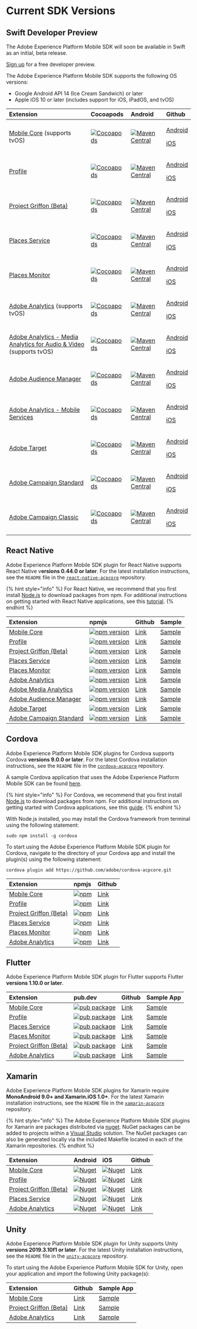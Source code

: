 # Current SDK Versions

## Swift Developer Preview

The Adobe Experience Platform Mobile SDK will soon be available in Swift as an initial, beta release.

[Sign up](https://forms.microsoft.com/Pages/ResponsePage.aspx?id=Wht7-jR7h0OUrtLBeN7O4UJN9zAhIEhJr3PBfyMf9wdUQTI2S0pMVEVYS1k3UUNJVDNDWlRUTFk4Qi4u) for a free developer preview.

The Adobe Experience Platform Mobile SDK supports the following OS versions:

* Google Android API 14 \(Ice Cream Sandwich\) or later
* Apple iOS 10 or later \(includes support for iOS, iPadOS, and tvOS\)

<table>
  <thead>
    <tr>
      <th style="text-align:left">Extension</th>
      <th style="text-align:left">Cocoapods</th>
      <th style="text-align:left">Android</th>
      <th style="text-align:left">Github</th>
    </tr>
  </thead>
  <tbody>
    <tr>
      <td style="text-align:left"><a href="https://aep-sdks.gitbook.io/docs/using-mobile-extensions/mobile-core">Mobile Core</a> (supports
        tvOS)</td>
      <td style="text-align:left"><a href="https://cocoapods.org/pods/ACPCore"><img src="https://img.shields.io/cocoapods/v/ACPCore.svg?color=orange&amp;label=ACPCore&amp;logo=apple&amp;logoColor=white&amp;style=flat-square" alt="Cocoapods"/></a>
      </td>
      <td style="text-align:left"><a href="https://mvnrepository.com/artifact/com.adobe.marketing.mobile/core"><img src="https://img.shields.io/maven-central/v/com.adobe.marketing.mobile/core.svg?logo=android&amp;logoColor=white&amp;label=core&amp;style=flat-square" alt="Maven Central"/></a>
      </td>
      <td style="text-align:left">
        <p><a href="https://github.com/Adobe-Marketing-Cloud/acp-sdks/tree/master/android">Android</a>
        </p>
        <p><a href="https://github.com/Adobe-Marketing-Cloud/acp-sdks/tree/master/iOS/ACPCore">iOS</a>
        </p>
      </td>
    </tr>
    <tr>
      <td style="text-align:left"><a href="https://aep-sdks.gitbook.io/docs/using-mobile-extensions/profile">Profile</a>
      </td>
      <td style="text-align:left"><a href="https://cocoapods.org/pods/ACPUserProfile"><img src="https://img.shields.io/cocoapods/v/ACPUserProfile.svg?color=orange&amp;label=ACPUserProfile&amp;logo=apple&amp;logoColor=white&amp;style=flat-square" alt="Cocoapods"/></a>
      </td>
      <td style="text-align:left"><a href="https://mvnrepository.com/artifact/com.adobe.marketing.mobile/userprofile"><img src="https://img.shields.io/maven-central/v/com.adobe.marketing.mobile/userprofile.svg?logo=android&amp;logoColor=white&amp;label=userprofile&amp;style=flat-square" alt="Maven Central"/></a>
      </td>
      <td style="text-align:left">
        <p><a href="https://github.com/Adobe-Marketing-Cloud/acp-sdks/tree/master/android">Android</a>
        </p>
        <p><a href="https://github.com/Adobe-Marketing-Cloud/acp-sdks/tree/master/iOS/ACPUserProfile">iOS</a>
        </p>
      </td>
    </tr>
    <tr>
      <td style="text-align:left"><a href="https://aep-sdks.gitbook.io/docs/beta/project-griffon">Project Griffon (Beta)</a>
      </td>
      <td style="text-align:left"><a href="https://cocoapods.org/pods/ACPGriffon"><img src="https://img.shields.io/cocoapods/v/ACPGriffon.svg?color=orange&amp;label=ACPGriffon&amp;logo=apple&amp;logoColor=white&amp;style=flat-square" alt="Cocoapods"/></a>
      </td>
      <td style="text-align:left"><a href="https://mvnrepository.com/artifact/com.adobe.marketing.mobile/griffon"><img src="https://img.shields.io/maven-central/v/com.adobe.marketing.mobile/griffon.svg?logo=android&amp;logoColor=white" alt="Maven Central"/></a>
      </td>
      <td style="text-align:left">
        <p><a href="https://github.com/Adobe-Marketing-Cloud/acp-sdks/tree/master/android">Android</a>
        </p>
        <p><a href="https://github.com/Adobe-Marketing-Cloud/acp-sdks/tree/master/iOS/ACPGriffon">iOS</a>
        </p>
      </td>
    </tr>
    <tr>
      <td style="text-align:left"><a href="https://docs.adobe.com/content/help/en/places/using/home.html">Places Service</a>
      </td>
      <td style="text-align:left"><a href="https://cocoapods.org/pods/ACPPlaces"><img src="https://img.shields.io/cocoapods/v/ACPPlaces.svg?color=orange&amp;label=ACPPlaces&amp;logo=apple&amp;logoColor=white&amp;style=flat-square" alt="Cocoapods"/></a>
      </td>
      <td style="text-align:left"><a href="https://mvnrepository.com/artifact/com.adobe.marketing.mobile/places"><img src="https://img.shields.io/maven-central/v/com.adobe.marketing.mobile/places.svg?logo=android&amp;logoColor=white&amp;label=places&amp;style=flat-square" alt="Maven Central"/></a>
      </td>
      <td style="text-align:left">
        <p><a href="https://github.com/Adobe-Marketing-Cloud/acp-sdks/tree/master/android">Android</a>
        </p>
        <p><a href="https://github.com/Adobe-Marketing-Cloud/acp-sdks/tree/master/iOS/ACPPlaces">iOS</a>
        </p>
      </td>
    </tr>
    <tr>
      <td style="text-align:left"><a href="https://docs.adobe.com/content/help/en/places/using/places-ext-aep-sdks/places-monitor-extension/places-monitor-extension.html">Places Monitor</a>
      </td>
      <td style="text-align:left"><a href="https://cocoapods.org/pods/ACPPlacesMonitor"><img src="https://img.shields.io/cocoapods/v/ACPPlacesMonitor.svg?color=orange&amp;label=ACPPlacesMonitor&amp;logo=apple&amp;logoColor=white&amp;style=flat-square" alt="Cocoapods"/></a>
      </td>
      <td style="text-align:left"><a href="https://mvnrepository.com/artifact/com.adobe.marketing.mobile/places-monitor"><img src="https://img.shields.io/maven-central/v/com.adobe.marketing.mobile/places-monitor.svg?logo=android&amp;logoColor=white&amp;label=placesmonitor&amp;style=flat-square" alt="Maven Central"/></a>
      </td>
      <td style="text-align:left">
        <p><a href="https://github.com/Adobe-Marketing-Cloud/acp-sdks/tree/master/android">Android</a>
        </p>
        <p><a href="https://github.com/adobe/places-monitor-ios">iOS</a>
        </p>
      </td>
    </tr>
    <tr>
      <td style="text-align:left"><a href="https://aep-sdks.gitbook.io/docs/using-mobile-extensions/adobe-analytics">Adobe Analytics</a> (supports
        tvOS)</td>
      <td style="text-align:left"><a href="https://cocoapods.org/pods/ACPAnalytics"><img src="https://img.shields.io/cocoapods/v/ACPAnalytics.svg?color=orange&amp;label=ACPAnalytics&amp;logo=apple&amp;logoColor=white&amp;style=flat-square" alt="Cocoapods"/></a>
      </td>
      <td style="text-align:left"><a href="https://mvnrepository.com/artifact/com.adobe.marketing.mobile/analytics"><img src="https://img.shields.io/maven-central/v/com.adobe.marketing.mobile/analytics.svg?logo=android&amp;logoColor=white&amp;label=analytics&amp;style=flat-square" alt="Maven Central"/></a>
      </td>
      <td style="text-align:left">
        <p><a href="https://github.com/Adobe-Marketing-Cloud/acp-sdks/tree/master/android">Android</a>
        </p>
        <p><a href="https://github.com/Adobe-Marketing-Cloud/acp-sdks/tree/master/iOS/ACPAnalytics">iOS</a>
        </p>
      </td>
    </tr>
    <tr>
      <td style="text-align:left"><a href="https://aep-sdks.gitbook.io/docs/using-mobile-extensions/adobe-media-analytics">Adobe Analytics - Media Analytics for Audio &amp; Video</a> (supports
        tvOS)</td>
      <td style="text-align:left"><a href="https://cocoapods.org/pods/ACPMedia"><img src="https://img.shields.io/cocoapods/v/ACPMedia.svg?color=orange&amp;label=ACPMedia&amp;logo=apple&amp;logoColor=white&amp;style=flat-square" alt="Cocoapods"/></a>
      </td>
      <td style="text-align:left"><a href="https://mvnrepository.com/artifact/com.adobe.marketing.mobile/media"><img src="https://img.shields.io/maven-central/v/com.adobe.marketing.mobile/media.svg?logo=android&amp;logoColor=white&amp;label=media&amp;style=flat-square" alt="Maven Central"/></a>
      </td>
      <td style="text-align:left">
        <p><a href="https://github.com/Adobe-Marketing-Cloud/acp-sdks/tree/master/android">Android</a>
        </p>
        <p><a href="https://github.com/Adobe-Marketing-Cloud/acp-sdks/tree/master/iOS/ACPMedia">iOS</a>
        </p>
      </td>
    </tr>
    <tr>
      <td style="text-align:left"><a href="https://aep-sdks.gitbook.io/docs/using-mobile-extensions/adobe-audience-manager">Adobe Audience Manager</a>
      </td>
      <td style="text-align:left"><a href="https://cocoapods.org/pods/ACPAudience"><img src="https://img.shields.io/cocoapods/v/ACPAudience.svg?color=orange&amp;label=ACPAudience&amp;logo=apple&amp;logoColor=white&amp;style=flat-square" alt="Cocoapods"/></a>
      </td>
      <td style="text-align:left"><a href="https://mvnrepository.com/artifact/com.adobe.marketing.mobile/audience"><img src="https://img.shields.io/maven-central/v/com.adobe.marketing.mobile/audience.svg?logo=android&amp;logoColor=white&amp;label=audience&amp;style=flat-square" alt="Maven Central"/></a>
      </td>
      <td style="text-align:left">
        <p><a href="https://github.com/Adobe-Marketing-Cloud/acp-sdks/tree/master/android">Android</a>
        </p>
        <p><a href="https://github.com/Adobe-Marketing-Cloud/acp-sdks/tree/master/iOS/ACPAudience">iOS</a>
        </p>
      </td>
    </tr>
    <tr>
      <td style="text-align:left"><a href="https://aep-sdks.gitbook.io/docs/using-mobile-extensions/adobe-analytics-mobile-services">Adobe Analytics - Mobile Services</a>
      </td>
      <td style="text-align:left"><a href="https://cocoapods.org/pods/ACPMobileServices"><img src="https://img.shields.io/cocoapods/v/ACPMobileServices.svg?color=Orange&amp;label=ACPMobileServices&amp;logo=apple&amp;logoColor=white&amp;style=flat-square" alt="Cocoapods"/></a>
      </td>
      <td style="text-align:left"><a href="https://mvnrepository.com/artifact/com.adobe.marketing.mobile/mobileservices"><img src="https://img.shields.io/maven-central/v/com.adobe.marketing.mobile/mobileservices.svg?logo=android&amp;logoColor=white&amp;label=mobileservices&amp;style=flat-square" alt="Maven Central"/></a>
      </td>
      <td style="text-align:left">
        <p><a href="https://github.com/Adobe-Marketing-Cloud/acp-sdks/tree/master/android">Android</a>
        </p>
        <p><a href="https://github.com/Adobe-Marketing-Cloud/acp-sdks/releases/tag/v1.0.0-ACPMobileServices">iOS</a>
        </p>
      </td>
    </tr>
    <tr>
      <td style="text-align:left"><a href="https://aep-sdks.gitbook.io/docs/using-mobile-extensions/adobe-target">Adobe Target</a>
      </td>
      <td style="text-align:left"><a href="https://cocoapods.org/pods/ACPTarget"><img src="https://img.shields.io/cocoapods/v/ACPTarget.svg?color=orange&amp;label=ACPTarget&amp;logo=apple&amp;logoColor=white&amp;style=flat-square" alt="Cocoapods"/></a>
      </td>
      <td style="text-align:left"><a href="https://mvnrepository.com/artifact/com.adobe.marketing.mobile/target"><img src="https://img.shields.io/maven-central/v/com.adobe.marketing.mobile/target.svg?logo=android&amp;logoColor=white&amp;label=target&amp;style=flat-square" alt="Maven Central"/></a>
      </td>
      <td style="text-align:left">
        <p><a href="https://github.com/Adobe-Marketing-Cloud/acp-sdks/tree/master/android">Android</a>
        </p>
        <p><a href="https://github.com/Adobe-Marketing-Cloud/acp-sdks/tree/master/iOS/ACPTarget">iOS</a>
        </p>
      </td>
    </tr>
    <tr>
      <td style="text-align:left"><a href="https://aep-sdks.gitbook.io/docs/using-mobile-extensions/adobe-campaign-standard">Adobe Campaign Standard</a>
      </td>
      <td style="text-align:left"><a href="https://cocoapods.org/pods/ACPCampaign"><img src="https://img.shields.io/cocoapods/v/ACPCampaign.svg?color=orange&amp;label=ACPCampaign&amp;logo=apple&amp;logoColor=white&amp;style=flat-square" alt="Cocoapods"/></a>
      </td>
      <td style="text-align:left"><a href="https://mvnrepository.com/artifact/com.adobe.marketing.mobile/campaign"><img src="https://img.shields.io/maven-central/v/com.adobe.marketing.mobile/campaign.svg?logo=android&amp;logoColor=white&amp;label=campaign&amp;style=flat-square" alt="Maven Central"/></a>
      </td>
      <td style="text-align:left">
        <p><a href="https://github.com/Adobe-Marketing-Cloud/acp-sdks/tree/master/android">Android</a>
        </p>
        <p><a href="https://github.com/Adobe-Marketing-Cloud/acp-sdks/tree/master/iOS/ACPCampaign">iOS</a>
        </p>
      </td>
    </tr>
    <tr>
      <td style="text-align:left"><a href="https://aep-sdks.gitbook.io/docs/using-mobile-extensions/adobe-campaignclassic">Adobe Campaign Classic</a>
      </td>
      <td style="text-align:left"><a href="https://cocoapods.org/pods/ACPCampaignClassic"><img src="https://img.shields.io/cocoapods/v/ACPCampaignClassic.svg?color=orange&amp;label=ACPCampaignClassic&amp;logo=apple&amp;logoColor=white&amp;style=flat-square" alt="Cocoapods"/></a>
      </td>
      <td style="text-align:left"><a href="https://mvnrepository.com/artifact/com.adobe.marketing.mobile/campaignclassic"><img src="https://img.shields.io/maven-central/v/com.adobe.marketing.mobile/campaignclassic.svg?logo=android&amp;logoColor=white&amp;label=campaignclassic&amp;style=flat-square" alt="Maven Central"/></a>
      </td>
      <td style="text-align:left">
        <p><a href="https://github.com/Adobe-Marketing-Cloud/acp-sdks/tree/master/android">Android</a>
        </p>
        <p><a href="https://github.com/Adobe-Marketing-Cloud/acp-sdks/tree/master/iOS/ACPCampaignClassic">iOS</a>
        </p>
      </td>
    </tr>
  </tbody>
</table>

## React Native

Adobe Experience Platform Mobile SDK plugin for React Native supports React Native v**ersions 0.44.0 or later**. For the latest installation instructions, see the `README` file in the [`react-native-acpcore`](https://github.com/adobe/react-native-acpcore) repository.

{% hint style="info" %}
For React Native, we recommend that you first install [Node.js](https://nodejs.org/en/) to download packages from npm. For additional instructions on getting started with React Native applications, see this [tutorial](https://reactnative.dev/docs/getting-started).
{% endhint %}

| Extension | npmjs | Github | Sample |
| :--- | :--- | :--- | :--- |
| [Mobile Core](https://aep-sdks.gitbook.io/docs/using-mobile-extensions/mobile-core) | [![npm version](https://img.shields.io/npm/v/@adobe/react-native-acpcore.svg?color=green&label=%40adobe%2Freact-native-acpcore&logo=npm&style=flat-square)](https://badge.fury.io/js/%40adobe%2Freact-native-acpcore) | [Link](https://github.com/adobe/react-native-acpcore) | [Sample](https://github.com/adobe/react-native-acpcore/tree/master/sample/ACPCoreSample) |
| [Profile](https://aep-sdks.gitbook.io/docs/using-mobile-extensions/profile) | [![npm version](https://img.shields.io/npm/v/@adobe/react-native-acpuserprofile.svg?color=green&label=%40adobe%2Freact-native-acpuserprofile&logo=npm&style=flat-square)](https://badge.fury.io/js/%40adobe%2Freact-native-acpuserprofile) | [Link](https://github.com/adobe/react-native-acpuserprofile) | [Sample](https://github.com/adobe/react-native-acpuserprofile/tree/master/sample/ACPUserProfileSample) |
| [Project Griffon \(Beta\)](https://aep-sdks.gitbook.io/docs/beta/project-griffon) | [![npm version](https://img.shields.io/npm/v/@adobe/react-native-acpgriffon.svg?color=green&label=%40adobe%2Freact-native-acpgriffon&logo=npm&style=flat-square)](https://badge.fury.io/js/%40adobe%2Freact-native-acpgriffon) | [Link](https://github.com/adobe/react-native-acpgriffon) | [Sample](https://github.com/adobe/react-native-acpgriffon/tree/master/sample/ACPGriffonSample) |
| [Places Service](https://docs.adobe.com/content/help/en/places/using/home.html) | [![npm version](https://img.shields.io/npm/v/@adobe/react-native-acpplaces.svg?color=green&label=%40adobe%2Freact-native-acpplaces&logo=npm&style=flat-square)](https://badge.fury.io/js/%40adobe%2Freact-native-acpplaces) | [Link](https://github.com/adobe/react-native-acpplaces) | [Sample](https://github.com/adobe/react-native-acpplaces/tree/master/sample/ACPPlacesSample) |
| [Places Monitor](https://docs.adobe.com/content/help/en/places/using/places-ext-aep-sdks/places-monitor-extension/places-monitor-extension.html) | [![npm version](https://img.shields.io/npm/v/@adobe/react-native-acpplaces-monitor.svg?color=green&label=%40adobe%2Freact-native-acpplaces-monitor&logo=npm&style=flat-square)](https://badge.fury.io/js/%40adobe%2Freact-native-acpplaces-monitor) | [Link](https://github.com/adobe/react-native-acpplaces-monitor) | [Sample](https://github.com/adobe/react-native-acpplaces-monitor/tree/master/sample/ACPPlacesMonitorSample) |
| [Adobe Analytics](https://aep-sdks.gitbook.io/docs/using-mobile-extensions/adobe-analytics) | [![npm version](https://img.shields.io/npm/v/@adobe/react-native-acpanalytics.svg?color=green&label=%40adobe%2Freact-native-acpanalytics&logo=npm&style=flat-square)](https://badge.fury.io/js/%40adobe%2Freact-native-acpanalytics) | [Link](https://github.com/adobe/react-native-acpanalytics) | [Sample](https://github.com/adobe/react-native-acpanalytics/tree/master/sample/ACPAnalyticsSample) |
| [Adobe Media Analytics](https://aep-sdks.gitbook.io/docs/using-mobile-extensions/adobe-media-analytics) | [![npm version](https://img.shields.io/npm/v/@adobe/react-native-acpmedia.svg?color=green&label=%40adobe%2Freact-native-acpmedia&logo=npm&style=flat-square)](https://www.npmjs.com/package/@adobe/react-native-acpmedia) | [Link](https://github.com/adobe/react-native-acpmedia) | [Sample](https://github.com/adobe/react-native-acpmedia/tree/master/sample) |
| [Adobe Audience Manager](https://aep-sdks.gitbook.io/docs/using-mobile-extensions/adobe-audience-manager) | [![npm version](https://img.shields.io/npm/v/@adobe/react-native-acpaudience.svg?color=green&label=%40adobe%2Freact-native-acpaudience&logo=npm&style=flat-square)](https://badge.fury.io/js/%40adobe%2Freact-native-acpaudience) | [Link](https://github.com/adobe/react-native-acpaudience) | [Sample](https://github.com/adobe/react-native-acpaudience/tree/master/sample/ACPAudienceSample) |
| [Adobe Target](https://aep-sdks.gitbook.io/docs/using-mobile-extensions/adobe-target) | [![npm version](https://img.shields.io/npm/v/@adobe/react-native-acptarget.svg?color=green&label=%40adobe%2Freact-native-acptarget&logo=npm&style=flat-square)](https://badge.fury.io/js/%40adobe%2Freact-native-acptarget) | [Link](https://github.com/adobe/react-native-acptarget) | [Sample](https://github.com/adobe/react-native-acptarget/tree/master/sample/ACPTargetSample) |
| [Adobe Campaign Standard](https://aep-sdks.gitbook.io/docs/using-mobile-extensions/adobe-campaign-standard) | [![npm version](https://img.shields.io/npm/v/@adobe/react-native-acpcampaign.svg?color=green&label=%40adobe%2Freact-native-acpcampaign&logo=npm&style=flat-square)](https://badge.fury.io/js/%40adobe%2Freact-native-acpcampaign) | [Link](https://github.com/adobe/react-native-acpcampaign) | [Sample](https://github.com/adobe/react-native-acpcampaign/tree/master/sample/ACPCampaignSample) |

## Cordova

Adobe Experience Platform Mobile SDK plugins for Cordova supports Cordova **versions 9.0.0 or later**. For the latest Cordova installation instructions, see the `README` file in the [`cordova-acpcore`](https://github.com/adobe/cordova-acpcore) repository. 

A sample Cordova application that uses the Adobe Experience Platform Mobile SDK can be found [here](https://github.com/adobe/cordova-acpsample).

{% hint style="info" %}
For Cordova, we recommend that you first install [Node.js](https://nodejs.org/en/) to download packages from npm. For additional instructions on getting started with Cordova applications, see this [guide](https://netbeans.apache.org/kb/docs/webclient/cordova-gettingstarted.html).
{% endhint %}

With Node.js installed, you may install the Cordova framework from terminal using the following statement:

```text
sudo npm install -g cordova
```

To start using the Adobe Experience Platform Mobile SDK plugin for Cordova, navigate to the directory of your Cordova app and install the plugin\(s\) using the following statement:

```text
cordova plugin add https://github.com/adobe/cordova-acpcore.git
```

| Extension | npmjs | Github |
| :--- | :--- | :--- |
| [Mobile Core](https://aep-sdks.gitbook.io/docs/using-mobile-extensions/mobile-core) | [![npm](https://img.shields.io/npm/v/@adobe/cordova-acpcore?label=cordova-acpcore&logo=npm)](https://www.npmjs.com/package/@adobe/cordova-acpcore) | [Link](https://github.com/adobe/cordova-acpcore) |
| [Profile](https://aep-sdks.gitbook.io/docs/using-mobile-extensions/profile#cordova) | [![npm](https://img.shields.io/npm/v/@adobe/cordova-acpuserprofile?label=cordova-acpuserprofile&logo=npm)](https://www.npmjs.com/package/@adobe/cordova-acpuserprofile) | [Link](https://github.com/adobe/cordova-acpuserprofile) |
| [Project Griffon \(Beta\)](https://aep-sdks.gitbook.io/docs/beta/project-griffon) | [![npm](https://img.shields.io/npm/v/@adobe/cordova-acpgriffon?label=cordova-acpgriffon&logo=npm)](https://www.npmjs.com/package/@adobe/cordova-acpgriffon) | [Link](https://github.com/adobe/cordova-acpgriffon) |
| [Places Service](https://docs.adobe.com/content/help/en/places/using/home.html) | [![npm](https://img.shields.io/npm/v/@adobe/cordova-acpplaces?label=cordova-acpplaces&logo=npm)](https://www.npmjs.com/package/@adobe/cordova-acpplaces) | [Link](https://github.com/adobe/cordova-acpplaces) |
| [Places Monitor](https://docs.adobe.com/content/help/en/places/using/places-ext-aep-sdks/places-monitor-extension/places-monitor-extension.html) | [![npm](https://img.shields.io/npm/v/@adobe/cordova-acpplacesmonitor?label=cordova-acpplacesmonitor&logo=npm)](https://www.npmjs.com/package/@adobe/cordova-acpplacesmonitor) | [Link](https://github.com/adobe/cordova-acpplaces-monitor) |
| [Adobe Analytics](https://aep-sdks.gitbook.io/docs/using-mobile-extensions/adobe-analytics) | [![npm](https://img.shields.io/npm/v/@adobe/cordova-acpanalytics?label=cordova-acpanalytics&logo=npm)](https://www.npmjs.com/package/@adobe/cordova-acpanalytics) | [Link](https://github.com/adobe/cordova-acpanalytics) |

## Flutter

Adobe Experience Platform Mobile SDK plugin for Flutter supports Flutter **versions 1.10.0 or later**.

| Extension | pub.dev | Github | Sample App |
| :--- | :--- | :--- | :--- |
| [Mobile Core](https://aep-sdks.gitbook.io/docs/using-mobile-extensions/mobile-core) | [![pub package](https://img.shields.io/pub/v/flutter_acpcore.svg)](https://pub.dartlang.org/packages/flutter_acpcore) | [Link](https://github.com/adobe/flutter_acpcore) | [Sample](https://github.com/adobe/flutter_acpcore/tree/master/example) |
| [Profile](https://aep-sdks.gitbook.io/docs/using-mobile-extensions/profile#flutter) | [![pub package](https://img.shields.io/pub/v/flutter_acpuserprofile.svg)](https://pub.dartlang.org/packages/flutter_acpuserprofile) | [Link](https://github.com/adobe/flutter-acpuserprofile) | [Sample](https://github.com/adobe/flutter_acpuserprofile/tree/master/example) |
| [Places Service](https://docs.adobe.com/content/help/en/places/using/home.html) | [![pub package](https://img.shields.io/pub/v/flutter_acpplaces.svg)](https://pub.dartlang.org/packages/flutter_acpplaces) | [Link](https://github.com/adobe/flutter-acpplaces) | [Sample](https://github.com/adobe/flutter_acpplaces/tree/master/example) |
| [Places Monitor](https://docs.adobe.com/content/help/en/places/using/places-ext-aep-sdks/places-monitor-extension/places-monitor-extension.html) | [![pub package](https://img.shields.io/pub/v/flutter_acpplaces_monitor.svg)](https://pub.dartlang.org/packages/flutter_acpplaces_monitor) | [Link](https://github.com/adobe/flutter-acpplaces_monitor) | [Sample](https://github.com/adobe/flutter_acpplaces_monitor/tree/master/example) |
| [Project Griffon \(Beta\)](https://aep-sdks.gitbook.io/docs/beta/project-griffon) | [![pub package](https://img.shields.io/pub/v/flutter_griffon.svg)](https://pub.dartlang.org/packages/flutter_griffon) | [Link](https://github.com/adobe/flutter_acpgriffon) | [Sample](https://github.com/adobe/flutter_acpgriffon/tree/master/example) |
| [Adobe Analytics](https://aep-sdks.gitbook.io/docs/using-mobile-extensions/adobe-analytics) | [![pub package](https://img.shields.io/pub/v/flutter_acpanalytics.svg)](https://pub.dartlang.org/packages/flutter_acpanalytics) | [Link](https://github.com/adobe/flutter_acpanalytics) | [Sample](https://github.com/adobe/flutter_acpanalytics/tree/master/example) |

## Xamarin

Adobe Experience Platform Mobile SDK plugins for Xamarin require **MonoAndroid 9.0+ and Xamarin.iOS 1.0+**. For the latest Xamarin installation instructions, see the `README` file in the [`xamarin-acpcore`](https://github.com/adobe/xamarin-acpcore) repository.

{% hint style="info" %}
The Adobe Experience Platform Mobile SDK plugins for Xamarin are packages distributed via [nuget](https://www.nuget.org/packages). NuGet packages can be added to projects within a [Visual Studio](https://visualstudio.microsoft.com/downloads/) solution. The NuGet packages can also be generated locally via the included Makefile located in each of the Xamarin repositories.
{% endhint %}

| Extension | Android | iOS | Github |
| :--- | :--- | :--- | :--- |
| [Mobile Core](https://aep-sdks.gitbook.io/docs/using-mobile-extensions/mobile-core) | [![Nuget](https://img.shields.io/nuget/v/Adobe.ACPCore.Android?label=Adobe.ACPCore.Android&logo=xamarin)](https://www.nuget.org/packages/Adobe.ACPCore.Android/) | [![Nuget](https://img.shields.io/nuget/v/Adobe.ACPCore.iOS?label=Adobe.ACPCore.iOS&logo=xamarin)](https://www.nuget.org/packages/Adobe.ACPCore.iOS/) | [Link](https://github.com/adobe/xamarin-acpcore) |
| [Profile](https://aep-sdks.gitbook.io/docs/using-mobile-extensions/profile#xamarin) | [![Nuget](https://img.shields.io/nuget/v/Adobe.ACPUserProfile.Android?label=Adobe.ACPUserProfile.Android&logo=xamarin)](https://www.nuget.org/packages/Adobe.ACPUserProfile.Android/) | [![Nuget](https://img.shields.io/nuget/v/Adobe.ACPUserProfile.iOS?label=Adobe.ACPUserProfile.iOS&logo=xamarin)](https://www.nuget.org/packages/Adobe.ACPUserProfile.iOS/) | [Link](https://github.com/adobe/xamarin-acpuserprofile) |
| [Project Griffon \(Beta\)](https://aep-sdks.gitbook.io/docs/beta/project-griffon) | [![Nuget](https://img.shields.io/nuget/v/Adobe.ACPGriffon.Android?label=Adobe.ACPGriffon.Android&logo=xamarin)](https://www.nuget.org/packages/Adobe.ACPGriffon.Android/) | [![Nuget](https://img.shields.io/nuget/v/Adobe.ACPGriffon.iOS?label=Adobe.ACPGriffon.iOS&logo=xamarin)](https://www.nuget.org/packages/Adobe.ACPGriffon.iOS/) | [Link](https://github.com/adobe/xamarin-acpgriffon) |
| [Places Service](https://docs.adobe.com/content/help/en/places/using/home.html) | [![Nuget](https://img.shields.io/nuget/v/Adobe.ACPPlaces.Android?label=Adobe.ACPPlaces.Android&logo=xamarin)](https://www.nuget.org/packages/Adobe.ACPPlaces.Android/) | [![Nuget](https://img.shields.io/nuget/v/Adobe.ACPPlaces.iOS?label=Adobe.ACPPlaces.iOS&logo=xamarin)](https://www.nuget.org/packages/Adobe.ACPPlaces.iOS/) | [Link](https://github.com/adobe/xamarin-acpcore) |
| [Adobe Analytics](https://aep-sdks.gitbook.io/docs/using-mobile-extensions/adobe-analytics) | [![Nuget](https://img.shields.io/nuget/v/Adobe.ACPAnalytics.Android?label=Adobe.ACPAnalytics.Android&logo=xamarin)](https://www.nuget.org/packages/Adobe.ACPAnalytics.Android/) | [![Nuget](https://img.shields.io/nuget/v/Adobe.ACPAnalytics.iOS?label=Adobe.ACPAnalytics.iOS&logo=xamarin)](https://www.nuget.org/packages/Adobe.ACPAnalytics.iOS/) | [Link](https://github.com/adobe/xamarin-acpanalytics) |

## Unity

Adobe Experience Platform Mobile SDK plugin for Unity supports Unity **versions 2019.3.10f1 or later**. For the latest Unity installation instructions, see the `README` file in the [`unity-acpcore`](https://github.com/adobe/unity-acpcore) repository.

To start using the Adobe Experience Platform Mobile SDK for Unity, open your application and import the following Unity package\(s\):

| Extension | Github | Sample App |
| :--- | :--- | :--- |
| [Mobile Core](https://aep-sdks.gitbook.io/docs/using-mobile-extensions/mobile-core) | [Link](https://github.com/adobe/unity-acpcore/tree/master/bin) | [Sample](https://github.com/adobe/unity-acpcore#sample-app) |
| [Project Griffon \(Beta\)](https://aep-sdks.gitbook.io/docs/beta/project-griffon) | [Link](https://github.com/adobe/unity-acpgriffon/tree/master/bin) | [Sample](https://github.com/adobe/unity-acpgriffon#sample-app) |
| [Adobe Analytics](https://aep-sdks.gitbook.io/docs/using-mobile-extensions/adobe-analytics) | [Link](https://github.com/adobe/unity-acpanalytics/tree/master/bin) | [Sample](https://github.com/adobe/unity-acpanalytics#sample-app) |


